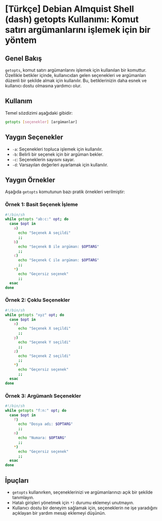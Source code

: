 # [Türkçe] Debian Almquist Shell (dash) getopts Kullanımı: Komut satırı argümanlarını işlemek için bir yöntem

## Genel Bakış
`getopts`, komut satırı argümanlarını işlemek için kullanılan bir komuttur. Özellikle betikler içinde, kullanıcıdan gelen seçenekleri ve argümanları düzenli bir şekilde almak için kullanılır. Bu, betiklerinizin daha esnek ve kullanıcı dostu olmasına yardımcı olur.

## Kullanım
Temel sözdizimi aşağıdaki gibidir:

```sh
getopts [seçenekler] [argümanlar]
```

## Yaygın Seçenekler
- `-a`: Seçenekleri topluca işlemek için kullanılır.
- `-b`: Belirli bir seçenek için bir argüman bekler.
- `-c`: Seçeneklerin sayısını sayar.
- `-d`: Varsayılan değerleri ayarlamak için kullanılır.

## Yaygın Örnekler
Aşağıda `getopts` komutunun bazı pratik örnekleri verilmiştir:

### Örnek 1: Basit Seçenek İşleme
```sh
#!/bin/sh
while getopts "ab:c:" opt; do
  case $opt in
    a)
      echo "Seçenek A seçildi"
      ;;
    b)
      echo "Seçenek B ile argüman: $OPTARG"
      ;;
    c)
      echo "Seçenek C ile argüman: $OPTARG"
      ;;
    *)
      echo "Geçersiz seçenek"
      ;;
  esac
done
```

### Örnek 2: Çoklu Seçenekler
```sh
#!/bin/sh
while getopts "xyz" opt; do
  case $opt in
    x)
      echo "Seçenek X seçildi"
      ;;
    y)
      echo "Seçenek Y seçildi"
      ;;
    z)
      echo "Seçenek Z seçildi"
      ;;
    *)
      echo "Geçersiz seçenek"
      ;;
  esac
done
```

### Örnek 3: Argümanlı Seçenekler
```sh
#!/bin/sh
while getopts "f:n:" opt; do
  case $opt in
    f)
      echo "Dosya adı: $OPTARG"
      ;;
    n)
      echo "Numara: $OPTARG"
      ;;
    *)
      echo "Geçersiz seçenek"
      ;;
  esac
done
```

## İpuçları
- `getopts` kullanırken, seçeneklerinizi ve argümanlarınızı açık bir şekilde tanımlayın.
- Hatalı girişleri yönetmek için `*)` durumu eklemeyi unutmayın.
- Kullanıcı dostu bir deneyim sağlamak için, seçeneklerin ne işe yaradığını açıklayan bir yardım mesajı eklemeyi düşünün.